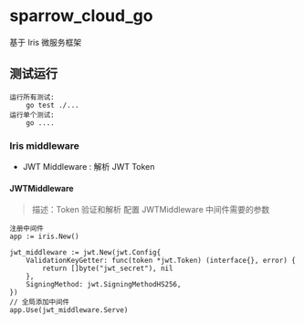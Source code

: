# sparrow_cloud_go
基于 Iris 微服务框架

## 测试运行 ##

    运行所有测试:
        go test ./...
    运行单个测试:
        go ....

### Iris middleware ###

* JWT Middleware : 解析 JWT Token

#### JWTMiddleware ####

> 描述：Token 验证和解析
> 配置 JWTMiddleware 中间件需要的参数

```
注册中间件
app := iris.New()

jwt_middleware := jwt.New(jwt.Config{
    ValidationKeyGetter: func(token *jwt.Token) (interface{}, error) {
        return []byte("jwt_secret"), nil
    },
    SigningMethod: jwt.SigningMethodHS256,
})
// 全局添加中间件
app.Use(jwt_middleware.Serve)
```




